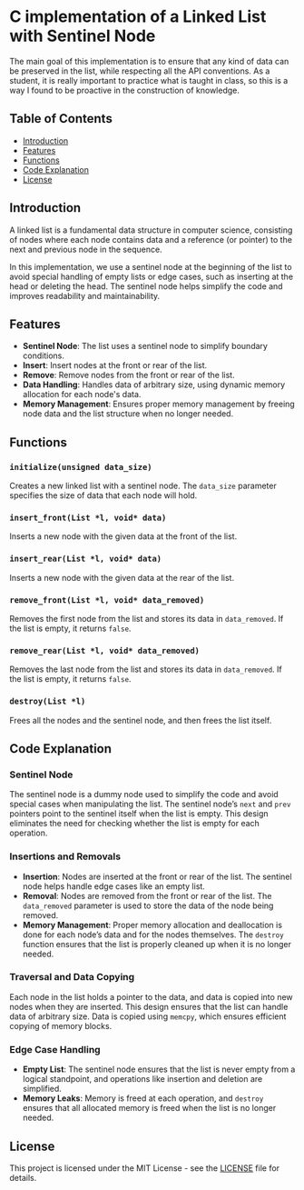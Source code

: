 # C implementation of a Linked List with Sentinel Node

The main goal of this implementation is to ensure that any kind of data can be preserved in the list, while respecting all the API conventions. As a student, it is really important to practice what is taught in class, so this is a way I found to be proactive in the construction of knowledge.

## Table of Contents
- [Introduction](#introduction)
- [Features](#features)
- [Functions](#functions)
- [Code Explanation](#code-explanation)
- [License](#license)

## Introduction

A linked list is a fundamental data structure in computer science, consisting of nodes where each node contains data and a reference (or pointer) to the next and previous node in the sequence.

In this implementation, we use a sentinel node at the beginning of the list to avoid special handling of empty lists or edge cases, such as inserting at the head or deleting the head. The sentinel node helps simplify the code and improves readability and maintainability.

## Features
- **Sentinel Node**: The list uses a sentinel node to simplify boundary conditions.
- **Insert**: Insert nodes at the front or rear of the list.
- **Remove**: Remove nodes from the front or rear of the list.
- **Data Handling**: Handles data of arbitrary size, using dynamic memory allocation for each node's data.
- **Memory Management**: Ensures proper memory management by freeing node data and the list structure when no longer needed.

## Functions

### `initialize(unsigned data_size)`
Creates a new linked list with a sentinel node. The `data_size` parameter specifies the size of data that each node will hold.

### `insert_front(List *l, void* data)`
Inserts a new node with the given data at the front of the list.

### `insert_rear(List *l, void* data)`
Inserts a new node with the given data at the rear of the list.

### `remove_front(List *l, void* data_removed)`
Removes the first node from the list and stores its data in `data_removed`. If the list is empty, it returns `false`.

### `remove_rear(List *l, void* data_removed)`
Removes the last node from the list and stores its data in `data_removed`. If the list is empty, it returns `false`.

### `destroy(List *l)`
Frees all the nodes and the sentinel node, and then frees the list itself.

## Code Explanation

### Sentinel Node
The sentinel node is a dummy node used to simplify the code and avoid special cases when manipulating the list. The sentinel node’s `next` and `prev` pointers point to the sentinel itself when the list is empty. This design eliminates the need for checking whether the list is empty for each operation.

### Insertions and Removals
- **Insertion**: Nodes are inserted at the front or rear of the list. The sentinel node helps handle edge cases like an empty list.
- **Removal**: Nodes are removed from the front or rear of the list. The `data_removed` parameter is used to store the data of the node being removed.
- **Memory Management**: Proper memory allocation and deallocation is done for each node’s data and for the nodes themselves. The `destroy` function ensures that the list is properly cleaned up when it is no longer needed.

### Traversal and Data Copying
Each node in the list holds a pointer to the data, and data is copied into new nodes when they are inserted. This design ensures that the list can handle data of arbitrary size. Data is copied using `memcpy`, which ensures efficient copying of memory blocks.

### Edge Case Handling
- **Empty List**: The sentinel node ensures that the list is never empty from a logical standpoint, and operations like insertion and deletion are simplified.
- **Memory Leaks**: Memory is freed at each operation, and `destroy` ensures that all allocated memory is freed when the list is no longer needed.

## License
This project is licensed under the MIT License - see the [LICENSE](LICENSE) file for details.

